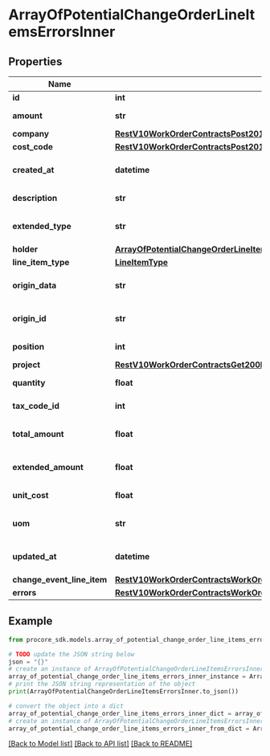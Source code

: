 # ArrayOfPotentialChangeOrderLineItemsErrorsInner


## Properties

Name | Type | Description | Notes
------------ | ------------- | ------------- | -------------
**id** | **int** | Line Item id | [optional] 
**amount** | **str** | Line Item amount | [optional] 
**company** | [**RestV10WorkOrderContractsPost201ResponseLineItemsInnerCompany**](RestV10WorkOrderContractsPost201ResponseLineItemsInnerCompany.md) |  | [optional] 
**cost_code** | [**RestV10WorkOrderContractsPost201ResponseLineItemsInnerCostCode**](RestV10WorkOrderContractsPost201ResponseLineItemsInnerCostCode.md) |  | [optional] 
**created_at** | **datetime** | Created at date and time | [optional] 
**description** | **str** | Line Item description | [optional] 
**extended_type** | **str** | Line Item extended type | [optional] 
**holder** | [**ArrayOfPotentialChangeOrderLineItemsErrorsInnerAllOfHolder**](ArrayOfPotentialChangeOrderLineItemsErrorsInnerAllOfHolder.md) |  | [optional] 
**line_item_type** | [**LineItemType**](LineItemType.md) |  | [optional] 
**origin_data** | **str** | Line Item third party data | [optional] 
**origin_id** | **str** | Line Item third party id | [optional] 
**position** | **int** | Line Item position | [optional] 
**project** | [**RestV10WorkOrderContractsGet200ResponseInnerProject**](RestV10WorkOrderContractsGet200ResponseInnerProject.md) |  | [optional] 
**quantity** | **float** | Line Item quantity | [optional] 
**tax_code_id** | **int** | Tax Code ID | [optional] 
**total_amount** | **float** | Line Item total amount | [optional] 
**extended_amount** | **float** | Line Item extended amount | [optional] 
**unit_cost** | **float** | Line Item unit cost | [optional] 
**uom** | **str** | Line Item units of measure | [optional] 
**updated_at** | **datetime** | Updated at date and time | [optional] 
**change_event_line_item** | [**RestV10WorkOrderContractsWorkOrderContractIdLineItemsSyncPatch200ResponseEntitiesInnerChangeEventLineItem**](RestV10WorkOrderContractsWorkOrderContractIdLineItemsSyncPatch200ResponseEntitiesInnerChangeEventLineItem.md) |  | [optional] 
**errors** | [**RestV10WorkOrderContractsWorkOrderContractIdLineItemsSyncPatch200ResponseErrorsInnerAllOfErrors**](RestV10WorkOrderContractsWorkOrderContractIdLineItemsSyncPatch200ResponseErrorsInnerAllOfErrors.md) |  | [optional] 

## Example

```python
from procore_sdk.models.array_of_potential_change_order_line_items_errors_inner import ArrayOfPotentialChangeOrderLineItemsErrorsInner

# TODO update the JSON string below
json = "{}"
# create an instance of ArrayOfPotentialChangeOrderLineItemsErrorsInner from a JSON string
array_of_potential_change_order_line_items_errors_inner_instance = ArrayOfPotentialChangeOrderLineItemsErrorsInner.from_json(json)
# print the JSON string representation of the object
print(ArrayOfPotentialChangeOrderLineItemsErrorsInner.to_json())

# convert the object into a dict
array_of_potential_change_order_line_items_errors_inner_dict = array_of_potential_change_order_line_items_errors_inner_instance.to_dict()
# create an instance of ArrayOfPotentialChangeOrderLineItemsErrorsInner from a dict
array_of_potential_change_order_line_items_errors_inner_from_dict = ArrayOfPotentialChangeOrderLineItemsErrorsInner.from_dict(array_of_potential_change_order_line_items_errors_inner_dict)
```
[[Back to Model list]](../README.md#documentation-for-models) [[Back to API list]](../README.md#documentation-for-api-endpoints) [[Back to README]](../README.md)


